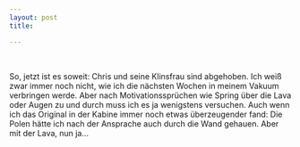 ```yaml
---
layout: post
title: 

---
```


 

So, jetzt ist es soweit: Chris und seine Klinsfrau sind abgehoben. Ich weiß zwar immer noch nicht, wie ich die nächsten Wochen in meinem Vakuum verbringen werde. Aber nach Motivationssprüchen wie Spring über die Lava oder Augen zu und durch muss ich es ja wenigstens versuchen. Auch wenn ich das Original in der Kabine immer noch etwas überzeugender fand: Die Polen hätte ich nach der Ansprache auch durch die Wand gehauen. Aber mit der Lava, nun ja...[](http://eintracht-stats.de/content/termine.htm)
